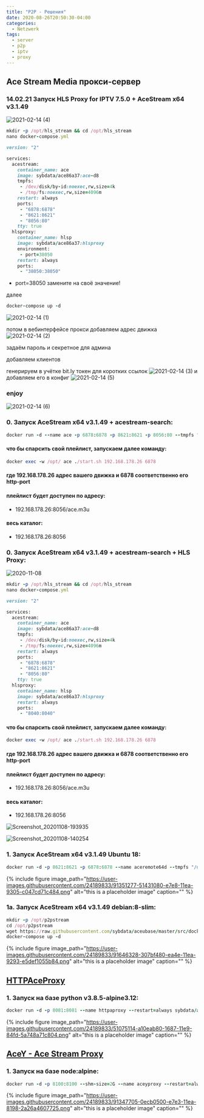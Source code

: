 ```yaml
---
title: "P2P - Решения"
date: 2020-08-26T20:50:30-04:00
categories:
  - Netzwerk
tags:
  - server
  - p2p
  - iptv
  - proxy
---
```


## Ace Stream Media прокси-сервер

### 14.02.21  Запуск  HLS Proxy for IPTV 7.5.0 + AceStream x64 v3.1.49

![2021-02-14 (4)](https://user-images.githubusercontent.com/24189833/107877991-0325e480-6ed0-11eb-9427-4046b69e77de.png)

```ruby
mkdir -p /opt/hls_stream && cd /opt/hls_stream
nano docker-compose.yml

version: "2"

services:
  acestream:
    container_name: ace
    image: sybdata/ace86a37:ace-d8
    tmpfs:
     - /dev/disk/by-id:noexec,rw,size=4k
     - /tmp/fs:noexec,rw,size=4096m
    restart: always
    ports:
     - "6878:6878"
     - "8621:8621"
     - "8056:80"
    tty: true
  hlsproxy:
    container_name: hlsp
    image: sybdata/ace86a37:hlsproxy
    environment:
     - port=38050
    restart: always
    ports:
     - "38050:38050"

```
- port=38050 замените на своё значение! 

далее
```ruby
docker-compose up -d
```
![2021-02-14 (1)](https://user-images.githubusercontent.com/24189833/107879064-f1940b00-6ed6-11eb-8233-12b9d05715d0.png)


потом в вебинтерфейсе прокси добавляем адрес движка
![2021-02-14 (2)](https://user-images.githubusercontent.com/24189833/107877625-dd97db80-6ecd-11eb-91f7-0df978348a85.png)

задаём пароль и секретное для админа

добавляем клиентов

генерируем в учётке bit.ly токен для коротких ссылок
![2021-02-14 (3)](https://user-images.githubusercontent.com/24189833/107888998-69caf280-6f10-11eb-8c22-aee8402fb864.png)
и добавляем его в конфиг
![2021-02-14 (5)](https://user-images.githubusercontent.com/24189833/107877980-eb4e6080-6ecf-11eb-8458-e5f023c9e819.png)

### enjoy
![2021-02-14 (6)](https://user-images.githubusercontent.com/24189833/107878039-57c95f80-6ed0-11eb-86bc-d9c39481cdcc.png)



### 0. Запуск AceStream x64 v3.1.49 + acestream-search:
```ruby
docker run -d --name ace -p 6878:6878 -p 8621:8621 -p 8056:80 --tmpfs "/dev/disk/by-id:noexec,rw,size=4k" --tmpfs "/tmp/fs/:noexec,rw,size=4096m" sybdata/ace86a37:ace-d8

```
#### что бы спарсить свой плейлист, запускаем далее команду:
```ruby
docker exec -w /opt/ ace ./start.sh 192.168.178.26 6878
```
#### где 192.168.178.26 адрес вашего движка и 6878 соответственно его http-port
#### плейлист будет доступен по адресу:
* 192.168.178.26:8056/ace.m3u
#### весь каталог:
* 192.168.178.26:8056

### 0. Запуск AceStream x64 v3.1.49 + acestream-search + HLS Proxy:
![2020-11-08](https://user-images.githubusercontent.com/24189833/98481977-78618980-21fe-11eb-9480-2a486bf7bd16.png)

```ruby
mkdir -p /opt/hls_stream && cd /opt/hls_stream
nano docker-compose.yml

version: "2"

services:
  acestream:
    container_name: ace
    image: sybdata/ace86a37:ace-d8
    tmpfs:
     - /dev/disk/by-id:noexec,rw,size=4k
     - /tmp/fs:noexec,rw,size=4096m
    restart: always
    ports:
     - "6878:6878"
     - "8621:8621"
     - "8056:80"
    tty: true
  hlsproxy:
    container_name: hlsp
    image: sybdata/ace86a37:hlsproxy
    restart: always
    ports:
     - "8040:8040"

```
#### что бы спарсить свой плейлист, запускаем далее команду:
```ruby
docker exec -w /opt/ ace ./start.sh 192.168.178.26 6878
```
#### где 192.168.178.26 адрес вашего движка и 6878 соответственно его http-port
#### плейлист будет доступен по адресу:
* 192.168.178.26:8056/ace.m3u
#### весь каталог:
* 192.168.178.26:8056

![Screenshot_20201108-193935](https://user-images.githubusercontent.com/24189833/98481987-8911ff80-21fe-11eb-8e21-7b7d5fe20974.png)

![Screenshot_20201108-140254](https://user-images.githubusercontent.com/24189833/98482000-9c24cf80-21fe-11eb-8c43-75a1314f6ae6.png)

### 1. Запуск AceStream x64 v3.1.49 Ubuntu 18:
```ruby
docker run -d -p 8621:8621 -p 6878:6878 --name aceremote64d --tmpfs "/dev/disk/by-id:noexec,rw,size=4k" --tmpfs "/tmp/fs/:noexec,rw,size=4096m" --restart=always  sybdata/ace86a37:aced0nly bash -c "/opt/start.sh SZGHqCMt 62062 6878 8621 1800"
```
{% include figure image_path="https://user-images.githubusercontent.com/24189833/91351277-51431080-e7e8-11ea-9305-c047cd71c484.png" alt="this is a placeholder image" caption="" %}

### 1a. Запуск AceStream x64 v3.1.49 debian:8-slim:
```ruby
mkdir -p /opt/p2pstream
cd /opt/p2pstream
wget https://raw.githubusercontent.com/sybdata/aceubase/master/src/docker-compose.yml
docker-compose up -d
```
{% include figure image_path="https://user-images.githubusercontent.com/24189833/91646328-307bf480-ea4e-11ea-9293-e5def1055b84.png" alt="this is a placeholder image" caption="" %}

## [HTTPAceProxy](https://github.com/pepsik-kiev/HTTPAceProxy)
### 1. Запуск на базе python v3.8.5-alpine3.12:
```ruby
docker run -d -p 8081:8081 --name httpaproxy --restart=always sybdata/ace86a37:httpaproxy
```
{% include figure image_path="https://user-images.githubusercontent.com/24189833/51075114-a10eab80-1687-11e9-84fd-5a748a71c804.png" alt="this is a placeholder image" caption="" %}


## [AceY - Ace Stream Proxy](https://github.com/xelaok/acey)
### 1. Запуск на базе node:alpine:
```ruby
docker run -d -p 8100:8100 --shm-size=2G --name aceyproxy --restart=always sybdata/ace86a37:acey
```
{% include figure image_path="https://user-images.githubusercontent.com/24189833/91347705-0ecb0500-e7e3-11ea-8198-2a26a4607725.png" alt="this is a placeholder image" caption="" %}

